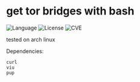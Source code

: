 # get tor bridges with bash
![Language](http://img.shields.io/:language-BASH-red.svg?style=flat-square) ![License](http://img.shields.io/:license-GPL-blue.svg?style=flat-square) ![CVE](http://img.shields.io/:CVE-2017_9248-blue.svg?style=flat-square)

tested on arch linux

Dependencies:
```
curl
viu
pup
```
